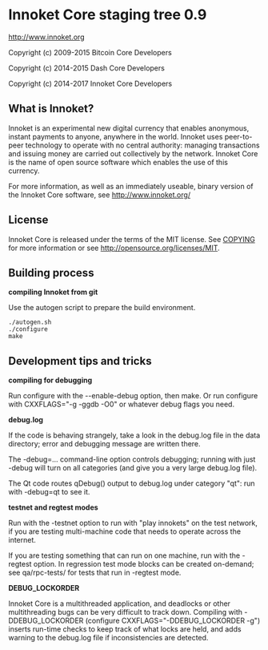 Innoket Core staging tree 0.9
===============================

http://www.innoket.org

Copyright (c) 2009-2015 Bitcoin Core Developers

Copyright (c) 2014-2015 Dash Core Developers

Copyright (c) 2014-2017 Innoket Core Developers



What is Innoket?
-----------------

Innoket is an experimental new digital currency that enables anonymous, instant
payments to anyone, anywhere in the world. Innoket uses peer-to-peer technology
to operate with no central authority: managing transactions and issuing money
are carried out collectively by the network. Innoket Core is the name of open
source software which enables the use of this currency.

For more information, as well as an immediately useable, binary version of
the Innoket Core software, see http://www.innoket.org/


License
-------

Innoket Core is released under the terms of the MIT license. See [COPYING](COPYING) for more
information or see http://opensource.org/licenses/MIT.


Building process
-----------------

**compiling Innoket from git**

Use the autogen script to prepare the build environment.

    ./autogen.sh
    ./configure
    make


Development tips and tricks
---------------------------

**compiling for debugging**

Run configure with the --enable-debug option, then make. Or run configure with
CXXFLAGS="-g -ggdb -O0" or whatever debug flags you need.

**debug.log**

If the code is behaving strangely, take a look in the debug.log file in the data directory;
error and debugging message are written there.

The -debug=... command-line option controls debugging; running with just -debug will turn
on all categories (and give you a very large debug.log file).

The Qt code routes qDebug() output to debug.log under category "qt": run with -debug=qt
to see it.

**testnet and regtest modes**

Run with the -testnet option to run with "play innokets" on the test network, if you
are testing multi-machine code that needs to operate across the internet.

If you are testing something that can run on one machine, run with the -regtest option.
In regression test mode blocks can be created on-demand; see qa/rpc-tests/ for tests
that run in -regtest mode.

**DEBUG_LOCKORDER**

Innoket Core is a multithreaded application, and deadlocks or other multithreading bugs
can be very difficult to track down. Compiling with -DDEBUG_LOCKORDER (configure
CXXFLAGS="-DDEBUG_LOCKORDER -g") inserts run-time checks to keep track of what locks
are held, and adds warning to the debug.log file if inconsistencies are detected.

